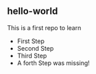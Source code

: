 ## hello-world
This is a first repo to learn 
* First Step
* Second Step
* Third Step
* A forth Step was missing!
